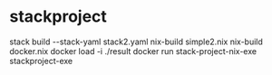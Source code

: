 # stackproject
stack build --stack-yaml stack2.yaml
nix-build simple2.nix
nix-build docker.nix
docker load -i ./result
docker run stack-project-nix-exe stackproject-exe
